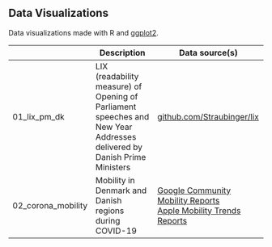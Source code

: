 Data Visualizations
---

Data visualizations made with R and <a href="https://ggplot2.tidyverse.org/">ggplot2</a>.

|       | Description                  | Data source(s)                    |
| ----- | ---------------------------- | --------------------------------- |
| 01_lix_pm_dk | LIX (readability measure) of Opening of Parliament speeches and New Year Addresses delivered by Danish Prime Ministers  | <a href="https://ggplot2.tidyverse.org/">github.com/Straubinger/lix</a>  |
| 02_corona_mobility | Mobility in Denmark and Danish regions during COVID-19  | <a href="https://www.google.com/covid19/mobility/">Google Community Mobility Reports</a> <br /> <a href="https://www.apple.com/covid19/mobility">Apple Mobility Trends Reports</a> |

